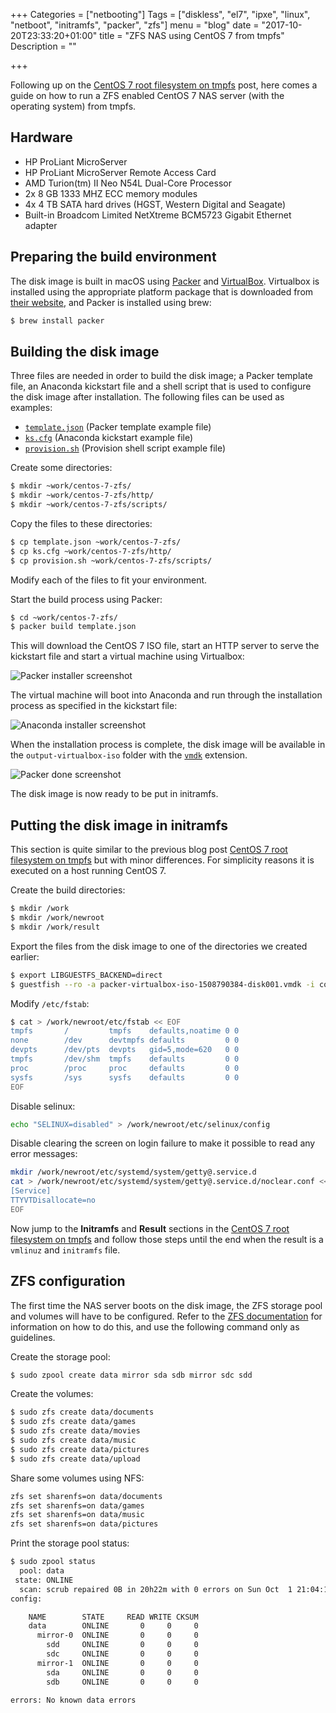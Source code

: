 +++
Categories = ["netbooting"]
Tags = ["diskless", "el7", "ipxe", "linux", "netboot", "initramfs", "packer", "zfs"]
menu = "blog"
date = "2017-10-20T23:33:20+01:00"
title = "ZFS NAS using CentOS 7 from tmpfs"
Description = ""

+++

Following up on the [CentOS 7 root filesystem on tmpfs](/posts/centos-7-rootfs-on-tmpfs/) post, here comes a guide on how to run a ZFS enabled CentOS 7 NAS server (with the operating system) from tmpfs.

## Hardware

* HP ProLiant MicroServer
* HP ProLiant MicroServer Remote Access Card
* AMD Turion(tm) II Neo N54L Dual-Core Processor
* 2x 8 GB 1333 MHZ ECC memory modules
* 4x 4 TB SATA hard drives (HGST, Western Digital and Seagate)
* Built-in Broadcom Limited NetXtreme BCM5723 Gigabit Ethernet adapter

## Preparing the build environment

The disk image is built in macOS using [Packer](https://www.packer.io) and [VirtualBox](https://www.virtualbox.org/). Virtualbox is installed using the appropriate platform package that is downloaded from [their website](https://www.virtualbox.org/wiki/Downloads), and Packer is installed using brew:

```bash
$ brew install packer
```

## Building the disk image

Three files are needed in order to build the disk image; a Packer template file, an Anaconda kickstart file and a shell script that is used to configure the disk image after installation. The following files can be used as examples:

* [``template.json``](/files/template.json) (Packer template example file)
* [``ks.cfg``](/files/ks.cfg) (Anaconda kickstart example file)
* [``provision.sh``](/files/provision.sh) (Provision shell script example file)

Create some directories:

```bash
$ mkdir ~work/centos-7-zfs/
$ mkdir ~work/centos-7-zfs/http/
$ mkdir ~work/centos-7-zfs/scripts/
```

Copy the files to these directories:

```bash
$ cp template.json ~work/centos-7-zfs/
$ cp ks.cfg ~work/centos-7-zfs/http/
$ cp provision.sh ~work/centos-7-zfs/scripts/
```

Modify each of the files to fit your environment.

Start the build process using Packer:

```bash
$ cd ~work/centos-7-zfs/
$ packer build template.json
```

This will download the CentOS 7 ISO file, start an HTTP server to serve the kickstart file and start a virtual machine using Virtualbox:

![Packer installer screenshot](/img/packer-installer.png)

The virtual machine will boot into Anaconda and run through the installation process as specified in the kickstart file:

![Anaconda installer screenshot](/img/anaconda-installer.png)

When the installation process is complete, the disk image will be available in the ``output-virtualbox-iso`` folder with the [``vmdk``](https://en.wikipedia.org/wiki/VMDK) extension.

![Packer done screenshot](/img/packer-installer-done.png)

The disk image is now ready to be put in initramfs.

## Putting the disk image in initramfs

This section is quite similar to the previous blog post [CentOS 7 root filesystem on tmpfs](/posts/centos-7-rootfs-on-tmpfs/) but with minor differences. For simplicity reasons it is executed on a host running CentOS 7.

Create the build directories:

```bash
$ mkdir /work
$ mkdir /work/newroot
$ mkdir /work/result
```
 
Export the files from the disk image to one of the directories we created earlier:

```bash
$ export LIBGUESTFS_BACKEND=direct
$ guestfish --ro -a packer-virtualbox-iso-1508790384-disk001.vmdk -i copy-out / /work/newroot/
```

Modify ``/etc/fstab``:

```bash
$ cat > /work/newroot/etc/fstab << EOF
tmpfs       /         tmpfs    defaults,noatime 0 0
none        /dev      devtmpfs defaults         0 0
devpts      /dev/pts  devpts   gid=5,mode=620   0 0
tmpfs       /dev/shm  tmpfs    defaults         0 0
proc        /proc     proc     defaults         0 0
sysfs       /sys      sysfs    defaults         0 0
EOF
```

Disable selinux:

```bash
echo "SELINUX=disabled" > /work/newroot/etc/selinux/config
```

Disable clearing the screen on login failure to make it possible to read any error messages:

```bash
mkdir /work/newroot/etc/systemd/system/getty@.service.d
cat > /work/newroot/etc/systemd/system/getty@.service.d/noclear.conf << EOF
[Service]
TTYVTDisallocate=no
EOF
```

Now jump to the **Initramfs** and **Result** sections in the [CentOS 7 root filesystem on tmpfs](/posts/centos-7-rootfs-on-tmpfs/) and follow those steps until the end when the result is a ``vmlinuz`` and ``initramfs`` file.

## ZFS configuration

The first time the NAS server boots on the disk image, the ZFS storage pool and volumes will have to be configured. Refer to the [ZFS documentation](https://docs.oracle.com/cd/E19253-01/819-5461/gaynr/index.html) for information on how to do this, and use the following command only as guidelines.

Create the storage pool:

```bash
$ sudo zpool create data mirror sda sdb mirror sdc sdd
```

Create the volumes:

```bash
$ sudo zfs create data/documents
$ sudo zfs create data/games
$ sudo zfs create data/movies
$ sudo zfs create data/music
$ sudo zfs create data/pictures
$ sudo zfs create data/upload
```

Share some volumes using NFS:

```bash
zfs set sharenfs=on data/documents
zfs set sharenfs=on data/games
zfs set sharenfs=on data/music
zfs set sharenfs=on data/pictures
```

Print the storage pool status:

```bash
$ sudo zpool status
  pool: data
 state: ONLINE
  scan: scrub repaired 0B in 20h22m with 0 errors on Sun Oct  1 21:04:14 2017
config:

	NAME        STATE     READ WRITE CKSUM
	data        ONLINE       0     0     0
	  mirror-0  ONLINE       0     0     0
	    sdd     ONLINE       0     0     0
	    sdc     ONLINE       0     0     0
	  mirror-1  ONLINE       0     0     0
	    sda     ONLINE       0     0     0
	    sdb     ONLINE       0     0     0

errors: No known data errors
```
